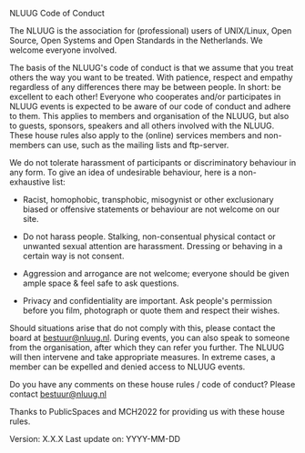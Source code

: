 NLUUG Code of Conduct

The NLUUG is the association for (professional) users of UNIX/Linux, Open Source, Open Systems and Open Standards in the Netherlands. We welcome everyone involved.

The basis of the NLUUG's code of conduct is that we assume that you treat others the way you want to be treated. With patience, respect and empathy regardless of any differences there may be between people. In short: be excellent to each other!
Everyone who cooperates and/or participates in NLUUG events is expected to be aware of our code of conduct and adhere to them. This applies to members and organisation of the NLUUG, but also to guests, sponsors, speakers and all others involved with the NLUUG. 
These house rules also apply to the (online) services members and non-members can use, such as the mailing lists and ftp-server.

We do not tolerate harassment of participants or discriminatory behaviour in any form. To give an idea of undesirable behaviour, here is a non-exhaustive list:

- Racist, homophobic, transphobic, misogynist or other exclusionary biased or offensive statements or behaviour are not welcome on our site.

- Do not harass people. Stalking, non-consentual physical contact or unwanted sexual attention are harassment. Dressing or behaving in a certain way is not consent.

- Aggression and arrogance are not welcome; everyone should be given ample space & feel safe to ask questions.

- Privacy and confidentiality are important. Ask people's permission before you film, photograph or quote them and respect their wishes.


Should situations arise that do not comply with this, please contact the board at bestuur@nluug.nl. During events, you can also speak to someone from the organisation, after which they can refer you further. 
The NLUUG will then intervene and take appropriate measures. In extreme cases, a member can be expelled and denied access to NLUUG events.

Do you have any comments on these house rules / code of conduct? Please contact bestuur@nluug.nl

Thanks to PublicSpaces and MCH2022 for providing us with these house rules.

Version: X.X.X Last update on: YYYY-MM-DD
